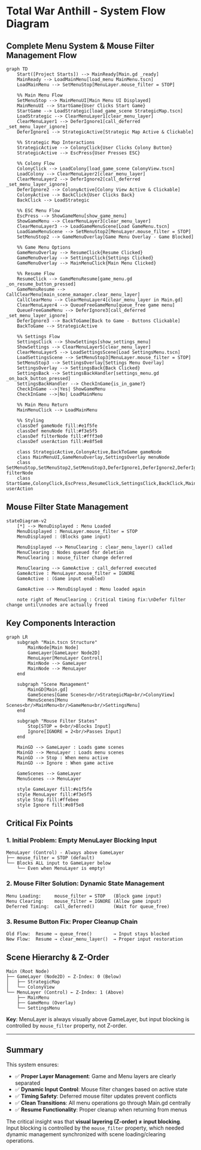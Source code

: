 # Total War Anthill - System Flow Diagram

## Complete Menu System & Mouse Filter Management Flow

```mermaid
graph TD
    Start([Project Starts]) --> MainReady[Main.gd _ready]
    MainReady --> LoadMainMenu[load_menu MainMenu.tscn]
    LoadMainMenu --> SetMenuStop[MenuLayer.mouse_filter = STOP]
    
    %% Main Menu Flow
    SetMenuStop --> MainMenuUI[Main Menu UI Displayed]
    MainMenuUI --> StartGame{User Clicks Start Game}
    StartGame --> LoadStrategic[load_game_scene StrategicMap.tscn]
    LoadStrategic --> ClearMenuLayer1[clear_menu_layer]
    ClearMenuLayer1 --> DeferIgnore1[call_deferred _set_menu_layer_ignore]
    DeferIgnore1 --> StrategicActive[Strategic Map Active & Clickable]
    
    %% Strategic Map Interactions
    StrategicActive --> ColonyClick{User Clicks Colony Button}
    StrategicActive --> EscPress{User Presses ESC}
    
    %% Colony Flow
    ColonyClick --> LoadColony[load_game_scene ColonyView.tscn]
    LoadColony --> ClearMenuLayer2[clear_menu_layer]
    ClearMenuLayer2 --> DeferIgnore2[call_deferred _set_menu_layer_ignore]
    DeferIgnore2 --> ColonyActive[Colony View Active & Clickable]
    ColonyActive --> BackClick{User Clicks Back}
    BackClick --> LoadStrategic
    
    %% ESC Menu Flow
    EscPress --> ShowGameMenu[show_game_menu]
    ShowGameMenu --> ClearMenuLayer3[clear_menu_layer]
    ClearMenuLayer3 --> LoadGameMenuScene[Load GameMenu.tscn]
    LoadGameMenuScene --> SetMenuStop2[MenuLayer.mouse_filter = STOP]
    SetMenuStop2 --> GameMenuOverlay[Game Menu Overlay - Game Blocked]
    
    %% Game Menu Options
    GameMenuOverlay --> ResumeClick{Resume Clicked}
    GameMenuOverlay --> SettingsClick{Settings Clicked}
    GameMenuOverlay --> MainMenuClick{Main Menu Clicked}
    
    %% Resume Flow
    ResumeClick --> GameMenuResume[game_menu.gd _on_resume_button_pressed]
    GameMenuResume --> CallClearMenu[main_scene_manager.clear_menu_layer]
    CallClearMenu --> ClearMenuLayer4[clear_menu_layer in Main.gd]
    ClearMenuLayer4 --> QueueFreeGameMenu[queue_free game menu]
    QueueFreeGameMenu --> DeferIgnore3[call_deferred _set_menu_layer_ignore]
    DeferIgnore3 --> BackToGame[Back to Game - Buttons Clickable]
    BackToGame --> StrategicActive
    
    %% Settings Flow
    SettingsClick --> ShowSettings[show_settings_menu]
    ShowSettings --> ClearMenuLayer5[clear_menu_layer]
    ClearMenuLayer5 --> LoadSettingsScene[Load SettingsMenu.tscn]
    LoadSettingsScene --> SetMenuStop3[MenuLayer.mouse_filter = STOP]
    SetMenuStop3 --> SettingsOverlay[Settings Menu Overlay]
    SettingsOverlay --> SettingsBack{Back Clicked}
    SettingsBack --> SettingsBackHandler[settings_menu.gd _on_back_button_pressed]
    SettingsBackHandler --> CheckInGame{is_in_game?}
    CheckInGame -->|Yes| ShowGameMenu
    CheckInGame -->|No| LoadMainMenu
    
    %% Main Menu Return
    MainMenuClick --> LoadMainMenu
    
    %% Styling
    classDef gameNode fill:#e1f5fe
    classDef menuNode fill:#f3e5f5
    classDef filterNode fill:#fff3e0
    classDef userAction fill:#e8f5e8
    
    class StrategicActive,ColonyActive,BackToGame gameNode
    class MainMenuUI,GameMenuOverlay,SettingsOverlay menuNode
    class SetMenuStop,SetMenuStop2,SetMenuStop3,DeferIgnore1,DeferIgnore2,DeferIgnore3 filterNode
    class StartGame,ColonyClick,EscPress,ResumeClick,SettingsClick,BackClick,MainMenuClick,SettingsBack userAction
```

## Mouse Filter State Management

```mermaid
stateDiagram-v2
    [*] --> MenuDisplayed : Menu Loaded
    MenuDisplayed : MenuLayer.mouse_filter = STOP
    MenuDisplayed : (Blocks game input)
    
    MenuDisplayed --> MenuClearing : clear_menu_layer() called
    MenuClearing : Nodes queued for deletion
    MenuClearing : mouse_filter change deferred
    
    MenuClearing --> GameActive : call_deferred executed
    GameActive : MenuLayer.mouse_filter = IGNORE
    GameActive : (Game input enabled)
    
    GameActive --> MenuDisplayed : Menu loaded again
    
    note right of MenuClearing : Critical timing fix:\nDefer filter change until\nnodes are actually freed
```

## Key Components Interaction

```mermaid
graph LR
    subgraph "Main.tscn Structure"
        MainNode[Main Node]
        GameLayer[GameLayer Node2D]
        MenuLayer[MenuLayer Control]
        MainNode --> GameLayer
        MainNode --> MenuLayer
    end
    
    subgraph "Scene Management"
        MainGD[Main.gd]
        GameScenes[Game Scenes<br/>StrategicMap<br/>ColonyView]
        MenuScenes[Menu Scenes<br/>MainMenu<br/>GameMenu<br/>SettingsMenu]
    end
    
    subgraph "Mouse Filter States"
        Stop[STOP = 0<br/>Blocks Input]
        Ignore[IGNORE = 2<br/>Passes Input]
    end
    
    MainGD --> GameLayer : Loads game scenes
    MainGD --> MenuLayer : Loads menu scenes
    MainGD --> Stop : When menu active
    MainGD --> Ignore : When game active
    
    GameScenes --> GameLayer
    MenuScenes --> MenuLayer
    
    style GameLayer fill:#e1f5fe
    style MenuLayer fill:#f3e5f5
    style Stop fill:#ffebee
    style Ignore fill:#e8f5e8
```

## Critical Fix Points

### 1. **Initial Problem**: Empty MenuLayer Blocking Input
```
MenuLayer (Control) - Always above GameLayer
├── mouse_filter = STOP (default)
└── Blocks ALL input to GameLayer below
    └── Even when MenuLayer is empty!
```

### 2. **Mouse Filter Solution**: Dynamic State Management
```
Menu Loading:     mouse_filter = STOP   (Block game input)
Menu Clearing:    mouse_filter = IGNORE (Allow game input)
Deferred Timing:  call_deferred()       (Wait for queue_free)
```

### 3. **Resume Button Fix**: Proper Cleanup Chain
```
Old Flow:  Resume → queue_free()        → Input stays blocked
New Flow:  Resume → clear_menu_layer()  → Proper input restoration
```

## Scene Hierarchy & Z-Order

```
Main (Root Node)
├── GameLayer (Node2D) ← Z-Index: 0 (Below)
│   ├── StrategicMap
│   └── ColonyView
└── MenuLayer (Control) ← Z-Index: 1 (Above)
    ├── MainMenu
    ├── GameMenu (Overlay)
    └── SettingsMenu
```

**Key**: MenuLayer is always visually above GameLayer, but input blocking is controlled by `mouse_filter` property, not Z-order.

---

## Summary

This system ensures:
- ✅ **Proper Layer Management**: Game and Menu layers are clearly separated
- ✅ **Dynamic Input Control**: Mouse filter changes based on active state  
- ✅ **Timing Safety**: Deferred mouse filter updates prevent conflicts
- ✅ **Clean Transitions**: All menu operations go through Main.gd centrally
- ✅ **Resume Functionality**: Proper cleanup when returning from menus

The critical insight was that **visual layering (Z-order) ≠ input blocking**. Input blocking is controlled by the `mouse_filter` property, which needed dynamic management synchronized with scene loading/clearing operations.
